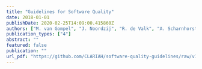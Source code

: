 ```yaml
---
title: "Guidelines for Software Quality"
date: 2018-01-01
publishDate: 2020-02-25T14:09:00.415860Z
authors: ["M. van Gompel", "J. Noordzij", "R. de Valk", "A. Scharnhorst"]
publication_types: ["4"]
abstract: ""
featured: false
publication: ""
url_pdf: "https://github.com/CLARIAH/software-quality-guidelines/raw/v1.0/softwareguidelines.pdf"
---
```


